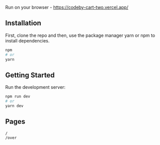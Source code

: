 Run on your browser - https://codeby-cart-two.vercel.app/

## Installation

First, clone the repo and then, use the package manager yarn or npm to install dependencies.

```bash
npm
# or
yarn
```

## Getting Started

Run the development server:

```bash
npm run dev
# or
yarn dev
```

## Pages

```
/
/over
```
